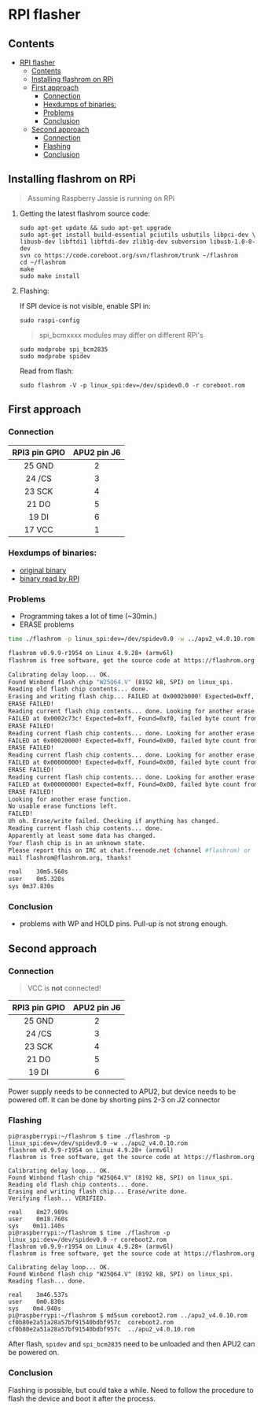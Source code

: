 # RPI flasher

## Contents

<!-- TOC -->

- [RPI flasher](#rpi-flasher)
    - [Contents](#contents)
    - [Installing flashrom on RPi](#installing-flashrom-on-rpi)
    - [First approach](#first-approach)
        - [Connection](#connection)
        - [Hexdumps of binaries:](#hexdumps-of-binaries)
        - [Problems](#problems)
        - [Conclusion](#conclusion)
    - [Second approach](#second-approach)
        - [Connection](#connection-1)
        - [Flashing](#flashing)
        - [Conclusion](#conclusion-1)

<!-- /TOC -->

## Installing flashrom on RPi

> Assuming Raspberry Jassie is running on RPi

1. Getting the latest flashrom source code:

    ```
    sudo apt-get update && sudo apt-get upgrade
    sudo apt-get install build-essential pciutils usbutils libpci-dev \
    libusb-dev libftdi1 libftdi-dev zlib1g-dev subversion libusb-1.0-0-dev
    svn co https://code.coreboot.org/svn/flashrom/trunk ~/flashrom
    cd ~/flashrom
    make
    sudo make install
    ```

2. Flashing:

    If SPI device is not visible, enable SPI in:

    ```
    sudo raspi-config
    ```

    > spi_bcmxxxx modules may differ on different RPi's

    ```
    sudo modprobe spi_bcm2835
    sudo modprobe spidev
    ```

    Read from flash:

    ```
    sudo flashrom -V -p linux_spi:dev=/dev/spidev0.0 -r coreboot.rom
    ```

## First approach

### Connection

 RPI3 pin GPIO | APU2 pin J6
:-------------:|:----------:
 25 GND        | 2
 24 /CS        | 3
 23 SCK        | 4
 21 DO         | 5
 19 DI         | 6
 17 VCC        | 1


### Hexdumps of binaries:

* [original
  binary](https://drive.google.com/open?id=0B2fOAKKiyr_yY3VYS0FZV3NqMVE)
* [binary read by
  RPI](https://drive.google.com/open?id=0B2fOAKKiyr_ydmxTWm4xN1VQZmM)

### Problems

* Programming takes a lot of time (~30min.)
* ERASE problems

```sh
time ./flashrom -p linux_spi:dev=/dev/spidev0.0 -w ../apu2_v4.0.10.rom

flashrom v0.9.9-r1954 on Linux 4.9.28+ (armv6l)
flashrom is free software, get the source code at https://flashrom.org

Calibrating delay loop... OK.
Found Winbond flash chip "W25Q64.V" (8192 kB, SPI) on linux_spi.
Reading old flash chip contents... done.
Erasing and writing flash chip... FAILED at 0x0002b000! Expected=0xff, Found=0x00, failed byte count from 0x0002b000-0x0002bfff: 0x800
ERASE FAILED!
Reading current flash chip contents... done. Looking for another erase function.
FAILED at 0x0002c73c! Expected=0xff, Found=0xf0, failed byte count from 0x00028000-0x0002ffff: 0x4c4
ERASE FAILED!
Reading current flash chip contents... done. Looking for another erase function.
FAILED at 0x00020000! Expected=0xff, Found=0x00, failed byte count from 0x00020000-0x0002ffff: 0x10000
ERASE FAILED!
Reading current flash chip contents... done. Looking for another erase function.
FAILED at 0x00000000! Expected=0xff, Found=0x00, failed byte count from 0x00000000-0x007fffff: 0x800000
ERASE FAILED!
Reading current flash chip contents... done. Looking for another erase function.
FAILED at 0x00000000! Expected=0xff, Found=0x00, failed byte count from 0x00000000-0x007fffff: 0x800000
ERASE FAILED!
Looking for another erase function.
No usable erase functions left.
FAILED!
Uh oh. Erase/write failed. Checking if anything has changed.
Reading current flash chip contents... done.
Apparently at least some data has changed.
Your flash chip is in an unknown state.
Please report this on IRC at chat.freenode.net (channel #flashrom) or
mail flashrom@flashrom.org, thanks!

real	30m5.560s
user	0m5.320s
sys	0m37.830s
```

### Conclusion

* problems with WP and HOLD pins. Pull-up is not strong enough.

## Second approach

### Connection

> VCC is **not** connected!

 RPI3 pin GPIO | APU2 pin J6
:-------------:|:----------:
 25 GND        | 2
 24 /CS        | 3
 23 SCK        | 4
 21 DO         | 5
 19 DI         | 6

Power supply needs to be connected to APU2, but device needs to be powered off.
It can be done by shorting pins 2-3 on J2 connector

### Flashing

```
pi@raspberrypi:~/flashrom $ time ./flashrom -p linux_spi:dev=/dev/spidev0.0 -w ../apu2_v4.0.10.rom
flashrom v0.9.9-r1954 on Linux 4.9.28+ (armv6l)
flashrom is free software, get the source code at https://flashrom.org

Calibrating delay loop... OK.
Found Winbond flash chip "W25Q64.V" (8192 kB, SPI) on linux_spi.
Reading old flash chip contents... done.
Erasing and writing flash chip... Erase/write done.
Verifying flash... VERIFIED.

real    8m27.989s
user    0m18.760s
sys    0m11.140s
pi@raspberrypi:~/flashrom $ time ./flashrom -p linux_spi:dev=/dev/spidev0.0 -r coreboot2.rom
flashrom v0.9.9-r1954 on Linux 4.9.28+ (armv6l)
flashrom is free software, get the source code at https://flashrom.org

Calibrating delay loop... OK.
Found Winbond flash chip "W25Q64.V" (8192 kB, SPI) on linux_spi.
Reading flash... done.

real    3m46.537s
user    0m0.830s
sys    0m4.940s
pi@raspberrypi:~/flashrom $ md5sum coreboot2.rom ../apu2_v4.0.10.rom
cf0b80e2a51a28a57bf91540bdbf957c  coreboot2.rom
cf0b80e2a51a28a57bf91540bdbf957c  ../apu2_v4.0.10.rom
```

After flash, `spidev` and `spi_bcm2835` need to be unloaded and then APU2 can
be powered on.

### Conclusion

Flashing is possible, but could take a while. Need to follow the procedure
to flash the device and boot it after the process.
